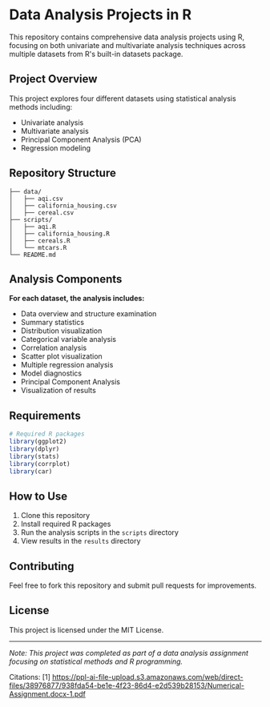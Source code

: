 # Data Analysis Projects in R

This repository contains comprehensive data analysis projects using R, focusing on both univariate and multivariate analysis techniques across multiple datasets from R's built-in datasets package.

## Project Overview

This project explores four different datasets using statistical analysis methods including:
- Univariate analysis
- Multivariate analysis
- Principal Component Analysis (PCA)
- Regression modeling

## Repository Structure

```
├── data/
│   ├── aqi.csv
│   ├── california_housing.csv
│   ├── cereal.csv
├── scripts/
│   ├── aqi.R
│   ├── california_housing.R
│   ├── cereals.R
│   └── mtcars.R
└── README.md
```

## Analysis Components

**For each dataset, the analysis includes:**

- Data overview and structure examination
- Summary statistics
- Distribution visualization
- Categorical variable analysis
- Correlation analysis
- Scatter plot visualization
- Multiple regression analysis
- Model diagnostics
- Principal Component Analysis
- Visualization of results

## Requirements

```R
# Required R packages
library(ggplot2)
library(dplyr)
library(stats)
library(corrplot)
library(car)
```

## How to Use

1. Clone this repository
2. Install required R packages
3. Run the analysis scripts in the `scripts` directory
4. View results in the `results` directory

## Contributing

Feel free to fork this repository and submit pull requests for improvements.

## License

This project is licensed under the MIT License.

---
*Note: This project was completed as part of a data analysis assignment focusing on statistical methods and R programming.*

Citations:
[1] https://ppl-ai-file-upload.s3.amazonaws.com/web/direct-files/38976877/938fda54-be1e-4f23-86d4-e2d539b28153/Numerical-Assignment.docx-1.pdf
